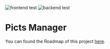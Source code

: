 ![frontend test](https://github.com/Epitech-DEV/pictsmanager/actions/workflows/frontend_test/badge.svg)
![backend test](https://github.com/Epitech-DEV/pictsmanager/actions/workflows/backend_test/badge.svg)

# Picts Manager

You can found the Roadmap of this project [here](https://trello.com/b/lB0GP95R).
